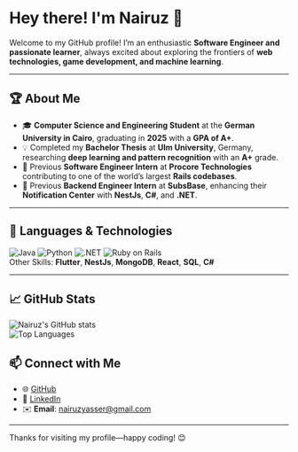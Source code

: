 # Hey there! I'm Nairuz 👋
Welcome to my GitHub profile! I’m an enthusiastic **Software Engineer and passionate learner**, always excited about exploring the frontiers of **web technologies, game development, and machine learning**.

---

## 🏆 **About Me**
- 🎓 **Computer Science and Engineering Student** at the **German University in Cairo**, graduating in **2025** with a **GPA of A+**.
- 💡 Completed my **Bachelor Thesis** at **Ulm University**, Germany, researching **deep learning and pattern recognition** with an **A+** grade.
- 💼 Previous **Software Engineer Intern** at **Procore Technologies** contributing to one of the world’s largest **Rails codebases**.
- 🚀 Previous **Backend Engineer Intern** at **SubsBase**, enhancing their **Notification Center** with **NestJs**, **C#**, and **.NET**.

---

## 🔧 **Languages & Technologies**
![Java](https://img.shields.io/badge/Java-ED8B00?style=flat-square&logo=java&logoColor=white) ![Python](https://img.shields.io/badge/Python-FFD43B?style=flat-square&logo=python&logoColor=darkgreen) ![.NET](https://img.shields.io/badge/.NET-512BD4?style=flat-square&logo=dotnet&logoColor=white) ![Ruby on Rails](https://img.shields.io/badge/Ruby%20on%20Rails-CC0000?style=flat-square&logo=ruby-on-rails&logoColor=white)  
Other Skills: **Flutter**, **NestJs**, **MongoDB**, **React**, **SQL**, **C#**


---

## 📈 **GitHub Stats**
![Nairuz's GitHub stats](https://github-readme-stats.vercel.app/api?username=NairuzY&show_icons=true&theme=radical)  
![Top Languages](https://github-readme-stats.vercel.app/api/top-langs/?username=NairuzY&layout=compact&theme=radical)



## 📫 **Connect with Me**
- 🌐 [GitHub](https://github.com/NairuzY)  
- 💼 [LinkedIn](https://www.linkedin.com/in/nairuz-yasser-067353204/)  
- ✉️ **Email**: nairuzyasser@gmail.com

---

Thanks for visiting my profile—happy coding! 😊
